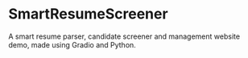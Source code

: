 # SmartResumeScreener
A smart resume parser, candidate screener and management website demo, made using Gradio and Python.


